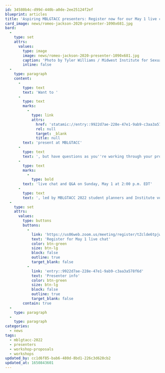 ```yaml
---
id: 34580b4c-d99d-440b-a0de-2ee25124f2ef
blueprint: articles
title: 'Aspiring MBLGTACC presenters: Register now for our May 1 live chat and Q&A session'
card_image: news/romeo-jackson-2020-presenter-1090x681.jpg
bard:
  -
    type: set
    attrs:
      values:
        type: image
        image: news/romeo-jackson-2020-presenter-1090x681.jpg
        caption: 'Photo by Tyler Williams / Midwest Institute for Sexuality and Gender Diversity'
        inline: false
  -
    type: paragraph
    content:
      -
        type: text
        text: 'Want to '
      -
        type: text
        marks:
          -
            type: link
            attrs:
              href: 'statamic://entry::9922d7ae-228e-47e1-9ab9-c3aa3a578f6d'
              rel: null
              target: _blank
              title: null
        text: 'present at MBLGTACC'
      -
        type: text
        text: ', but have questions as you''re working through your proposal? Whether it''s your first time putting together a submission or you''re a returning presenter, you''re invited to join us for a '
      -
        type: text
        marks:
          -
            type: bold
        text: 'live chat and Q&A on Sunday, May 1 at 2:00 p.m. EDT'
      -
        type: text
        text: ', led by MBLGTACC 2022 student planners and Institute volunteer staff. We''ll be on hand to chat about your ideas, to help break down your idea into a solid proposal, and brainstorm around any sticking points. Feel free to also all your questions about the process, how to submit, and more. '
  -
    type: set
    attrs:
      values:
        type: buttons
        buttons:
          -
            link: 'https://us06web.zoom.us/meeting/register/tZclde6tpjwvGdPXsF_e_rFNKsBZ6SCR1vju'
            text: 'Register for May 1 live chat'
            color: btn-green
            size: btn-lg
            block: false
            outline: true
            target_blank: false
          -
            link: 'entry::9922d7ae-228e-47e1-9ab9-c3aa3a578f6d'
            text: 'Presenter info'
            color: btn-green
            size: btn-lg
            block: false
            outline: true
            target_blank: false
        contain: true
  -
    type: paragraph
  -
    type: paragraph
categories:
  - news
tags:
  - mblgtacc-2022
  - presenters
  - workshop-proposals
  - workshops
updated_by: cc1d6f85-bab6-480d-8bd1-226c3d628cb2
updated_at: 1650843601
---
```

